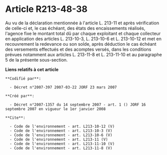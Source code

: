 # Article R213-48-38

Au vu de la déclaration mentionnée à l'article L. 213-11 et après vérification de celle-ci et, le cas échéant, des états des
encaissements réalisés, l'agence fixe le montant total dû par chaque exploitant et chaque collecteur en application des
articles L. 213-10-3, L. 213-10-6 et L. 213-10-12 et met en recouvrement la redevance ou son solde, après déduction le cas
échéant des versements effectués et des acomptes versés, dans les conditions prévues notamment aux articles L. 213-11-8 et L.
213-11-10 et au paragraphe 5 de la présente sous-section.

**Liens relatifs à cet article**

	**Codifié par**:

	  - Décret n°2007-397 2007-03-22 JORF 23 mars 2007

	**Créé par**:

	  - Décret n°2007-1357 du 14 septembre 2007 - art. 1 () JORF 16 septembre 2007 en vigueur le 1er janvier 2008

	**Cite**:

	  - Code de l'environnement - art. L213-10-12 (V)
	  - Code de l'environnement - art. L213-10-3 (V)
	  - Code de l'environnement - art. L213-10-6 (V)
	  - Code de l'environnement - art. L213-11 (V)
	  - Code de l'environnement - art. L213-11-10 (V)
	  - Code de l'environnement - art. L213-11-8 (V)
